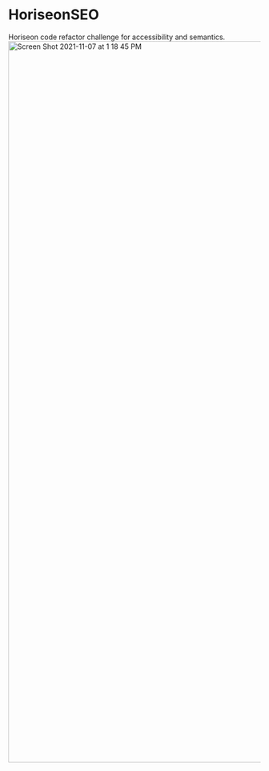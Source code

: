 # HoriseonSEO
Horiseon code refactor challenge for accessibility and semantics.
<img width="1440" alt="Screen Shot 2021-11-07 at 1 18 45 PM" src="https://user-images.githubusercontent.com/89992969/140656962-6915a8f1-6b89-4179-a081-bdc4e47d0a3e.png">
